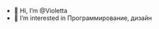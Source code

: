 - 👋 Hi, I’m @Violetta
- 👀 I’m interested in  Программирование, дизайн


<!---
UltraVita/UltraVita is a ✨ special ✨ repository because its `README.md` (this file) appears on your GitHub profile.
You can click the Preview link to take a look at your changes.
--->

